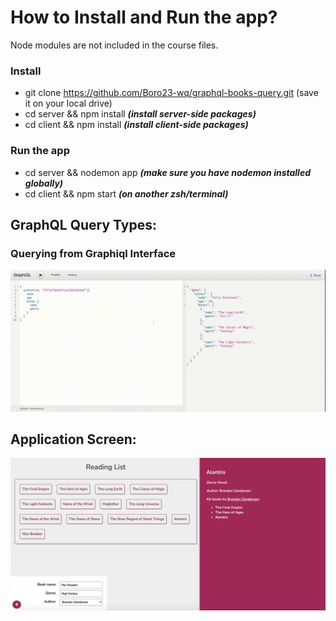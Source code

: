 # How to Install and Run the app?

Node modules are not included in the course files. 

### Install

- git clone https://github.com/Boro23-wq/graphql-books-query.git (save it on your local drive)
- cd server && npm install ***(install server-side packages)***
- cd client && npm install ***(install client-side packages)***

### Run the app

- cd server && nodemon app ***(make sure you have nodemon installed globally)***
- cd client && npm start ***(on another zsh/terminal)***


## GraphQL Query Types:
### Querying from Graphiql Interface

![screen-capture](./assets/screen-capture.gif)

## Application Screen:

![app-screen](./assets/app-screen.png)


